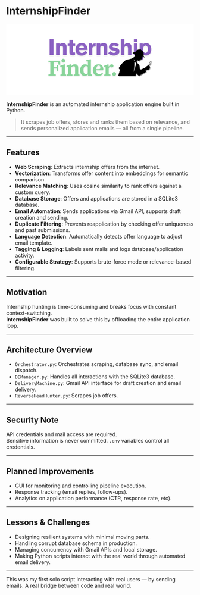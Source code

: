 # InternshipFinder
![Project Banner](./github_assets/InternshipFinder.png)


**InternshipFinder** is an automated internship application engine built in Python. 
> It scrapes job offers, stores and ranks them based on relevance, and sends personalized application emails — all from a single pipeline.

---

## Features

- **Web Scraping**: Extracts internship offers from the internet.
- **Vectorization**: Transforms offer content into embeddings for semantic comparison.
- **Relevance Matching**: Uses cosine similarity to rank offers against a custom query.
- **Database Storage**: Offers and applications are stored in a SQLite3 database.
- **Email Automation**: Sends applications via Gmail API, supports draft creation and sending.
- **Duplicate Filtering**: Prevents reapplication by checking offer uniqueness and past submissions.
- **Language Detection**: Automatically detects offer language to adjust email template.
- **Tagging & Logging**: Labels sent mails and logs database/application activity.
- **Configurable Strategy**: Supports brute-force mode or relevance-based filtering.

---

## Motivation

Internship hunting is time-consuming and breaks focus with constant context-switching.  
**InternshipFinder** was built to solve this by offloading the entire application loop.

---

## Architecture Overview

- `Orchestrator.py`: Orchestrates scraping, database sync, and email dispatch.
- `DBManager.py`: Handles all interactions with the SQLite3 database.
- `DeliveryMachine.py`: Gmail API interface for draft creation and email delivery.
- `ReverseHeadHunter.py`: Scrapes job offers.

---

## Security Note

API credentials and mail access are required.  
Sensitive information is never committed. `.env` variables control all credentials.

---

## Planned Improvements

- GUI for monitoring and controlling pipeline execution.
- Response tracking (email replies, follow-ups).
- Analytics on application performance (CTR, response rate, etc).

---

## Lessons & Challenges

- Designing resilient systems with minimal moving parts.
- Handling corrupt database schema in production.
- Managing concurrency with Gmail APIs and local storage.
- Making Python scripts interact with the real world through automated email delivery.

---

This was my first solo script interacting with real users — by sending emails. A real bridge between code and real world.
